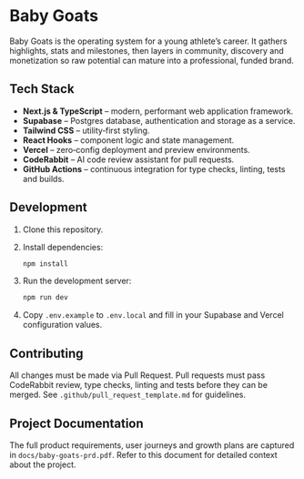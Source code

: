 # Baby Goats

Baby Goats is the operating system for a young athlete’s career.  It gathers highlights, stats and milestones, then layers in community, discovery and monetization so raw potential can mature into a professional, funded brand.

## Tech Stack

- **Next.js & TypeScript** – modern, performant web application framework.
- **Supabase** – Postgres database, authentication and storage as a service.
- **Tailwind CSS** – utility‑first styling.
- **React Hooks** – component logic and state management.
- **Vercel** – zero‑config deployment and preview environments.
- **CodeRabbit** – AI code review assistant for pull requests.
- **GitHub Actions** – continuous integration for type checks, linting, tests and builds.

## Development

1. Clone this repository.
2. Install dependencies:

   ```bash
   npm install
   ```

3. Run the development server:

   ```bash
   npm run dev
   ```

4. Copy `.env.example` to `.env.local` and fill in your Supabase and Vercel configuration values.

## Contributing

All changes must be made via Pull Request.  Pull requests must pass CodeRabbit review, type checks, linting and tests before they can be merged.  See `.github/pull_request_template.md` for guidelines.

## Project Documentation

The full product requirements, user journeys and growth plans are captured in `docs/baby-goats-prd.pdf`.  Refer to this document for detailed context about the project.

